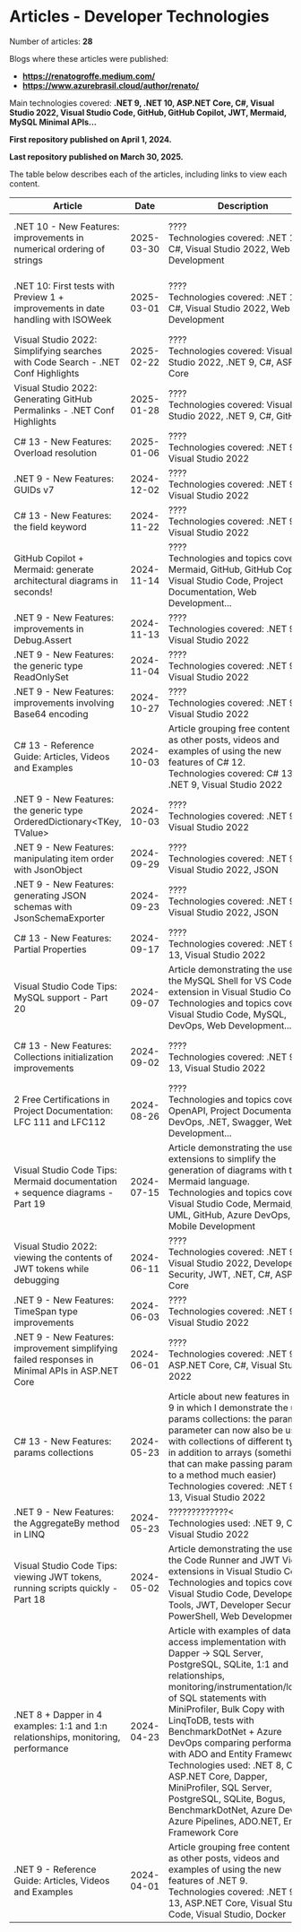 # Articles - Developer Technologies

Number of articles: **28**

Blogs where these articles were published:
- **https://renatogroffe.medium.com/**
- **https://www.azurebrasil.cloud/author/renato/**

Main technologies covered: **.NET 9, .NET 10, ASP.NET Core, C#, Visual Studio 2022, Visual Studio Code, GitHub, GitHub Copilot, JWT, Mermaid, MySQL Minimal APIs...**

**First repository published on April 1, 2024.**

**Last repository published on March 30, 2025.**

The table below describes each of the articles, including links to view each content.

| Article | Date | Description | Link |
| ------------ | ---- | ------------ | ---- |
| .NET 10 - New Features: improvements in numerical ordering of strings | 2025-03-30 | ????<br/>Technologies covered: .NET 10, C#, Visual Studio 2022, Web Development | https://renatogroffe.medium.com/novidades-do-net-10-melhorias-na-ordena%C3%A7%C3%A3o-num%C3%A9rica-de-strings-c86cdac4d62e |
| .NET 10: First tests with Preview 1 + improvements in date handling with ISOWeek | 2025-03-01 | ????<br/>Technologies covered: .NET 10, C#, Visual Studio 2022, Web Development | https://renatogroffe.medium.com/net-10-primeiros-testes-com-o-preview-1-melhorias-na-manipula%C3%A7%C3%A3o-de-datas-com-isoweek-b40a16d08a16 |
| Visual Studio 2022: Simplifying searches with Code Search - .NET Conf Highlights | 2025-02-22 | ????<br/>Technologies covered: Visual Studio 2022, .NET 9, C#, ASP.NET Core | https://renatogroffe.medium.com/visual-studio-2022-simplificando-buscas-com-code-search-destaques-net-conf-7415443a433a |
| Visual Studio 2022: Generating GitHub Permalinks - .NET Conf Highlights | 2025-01-28 | ????<br/>Technologies covered: Visual Studio 2022, .NET 9, C#, GitHub | https://renatogroffe.medium.com/visual-studio-2022-gerando-permalinks-do-github-destaques-net-conf-f17b5b298387 |
| C# 13 - New Features: Overload resolution | 2025-01-06 | ????<br/>Technologies covered: .NET 9, C#, Visual Studio 2022 | https://renatogroffe.medium.com/novidades-do-c-13-overload-resolution-f0f01a6898c9 |
| .NET 9 - New Features: GUIDs v7 | 2024-12-02 | ????<br/>Technologies covered: .NET 9, C#, Visual Studio 2022 | https://renatogroffe.medium.com/novidades-do-net-9-guids-v7-4ccc521475f4 |
| C# 13 - New Features: the field keyword | 2024-11-22 | ????<br/>Technologies covered: .NET 9, C#, Visual Studio 2022 | https://renatogroffe.medium.com/novidades-do-c-13-a-palavra-chave-field-6cbcd783b951 |
| GitHub Copilot + Mermaid: generate architectural diagrams in seconds! | 2024-11-14 | ????<br/>Technologies and topics covered: Mermaid, GitHub, GitHub Copilot, Visual Studio Code, Project Documentation, Web Development... | https://www.azurebrasil.cloud/github-copilot-mermaid-diagramas/ |
| .NET 9 - New Features: improvements in Debug.Assert | 2024-11-13 | ????<br/>Technologies covered: .NET 9, C#, Visual Studio 2022 | https://renatogroffe.medium.com/novidades-do-net-9-melhorias-em-debug-assert-a3efc6f07826 |
| .NET 9 - New Features: the generic type ReadOnlySet<T> | 2024-11-04 | ????<br/>Technologies covered: .NET 9, C#, Visual Studio 2022 | https://renatogroffe.medium.com/novidades-do-net-9-o-tipo-gen%C3%A9rico-readonlyset-t-656d78549630 |
| .NET 9 - New Features: improvements involving Base64 encoding | 2024-10-27 | ????<br/>Technologies covered: .NET 9, C#, Visual Studio 2022 | https://renatogroffe.medium.com/novidades-do-net-9-melhorias-envolvendo-encoding-em-base64-2497430140ab |
| C# 13 - Reference Guide: Articles, Videos and Examples | 2024-10-03 | Article grouping free content such as other posts, videos and examples of using the new features of C# 12.<br/>Technologies covered: C# 13, .NET 9, Visual Studio 2022 | https://renatogroffe.medium.com/c-13-guia-de-refer%C3%AAncia-artigos-dicas-v%C3%ADdeos-e-exemplos-de-utiliza%C3%A7%C3%A3o-61629b684179 |
| .NET 9 - New Features: the generic type OrderedDictionary<TKey, TValue> | 2024-10-03 | ????<br/>Technologies covered: .NET 9, C#, Visual Studio 2022 | https://renatogroffe.medium.com/novidades-do-net-9-o-tipo-gen%C3%A9rico-ordereddictionary-tkey-tvalue-bf0ffa0a1af3 |
| .NET 9 - New Features: manipulating item order with JsonObject | 2024-09-29 | ????<br/>Technologies covered: .NET 9, C#, Visual Studio 2022, JSON | https://renatogroffe.medium.com/novidades-do-net-9-manipulando-a-ordem-de-itens-com-jsonobject-88105191a223 |
| .NET 9 - New Features: generating JSON schemas with JsonSchemaExporter | 2024-09-23 | ????<br/>Technologies covered: .NET 9, C#, Visual Studio 2022, JSON | https://renatogroffe.medium.com/novidades-do-net-9-gerando-schemas-json-com-jsonschemaexporter-fd9105a754a1 |
| C# 13 - New Features: Partial Properties | 2024-09-17 | ????<br/>Technologies covered: .NET 9, C# 13, Visual Studio 2022 | https://renatogroffe.medium.com/novidades-do-c-13-partial-properties-51b4604e2bc1 |
| Visual Studio Code Tips: MySQL support - Part 20 | 2024-09-07 | Article demonstrating the use of the MySQL Shell for VS Code extension in Visual Studio Code.<br/>Technologies and topics covered: Visual Studio Code, MySQL, DevOps, Web Development... | https://renatogroffe.medium.com/dicas-de-visual-studio-code-suporte-ao-mysql-pt-20-72e13e7e9035 |
| C# 13 - New Features: Collections initialization improvements | 2024-09-02 | ????<br/>Technologies covered: .NET 9, C# 13, Visual Studio 2022 | https://renatogroffe.medium.com/novidades-do-c-13-melhorias-na-inicializa%C3%A7%C3%A3o-de-collections-e51ecf575718 |
| 2 Free Certifications in Project Documentation: LFC 111 and LFC112 | 2024-08-26 | ????<br/>Technologies and topics covered: OpenAPI, Project Documentation, DevOps, .NET, Swagger, Web Development... | https://renatogroffe.medium.com/2-certifica%C3%A7%C3%B5es-gratuitas-em-documenta%C3%A7%C3%A3o-de-projetos-lfc-111-e-lfc112-7845ebcfbd8b |
| Visual Studio Code Tips: Mermaid documentation + sequence diagrams - Part 19 | 2024-07-15 | Article demonstrating the use of extensions to simplify the generation of diagrams with the Mermaid language.<br/>Technologies and topics covered: Visual Studio Code, Mermaid, UML, GitHub, Azure DevOps, Mobile  Development | https://renatogroffe.medium.com/dicas-de-visual-studio-code-documenta%C3%A7%C3%B5es-com-mermaid-diagramas-de-sequ%C3%AAncia-pt-19-949ac85e1a95 |
| Visual Studio 2022: viewing the contents of JWT tokens while debugging | 2024-06-11 | ????<br/>Technologies covered: .NET 9, C#, Visual Studio 2022, Developer Security, JWT, .NET, C#, ASP.NET Core | https://renatogroffe.medium.com/visual-studio-2022-visualizando-o-conte%C3%BAdo-de-tokens-jwt-durante-o-debugging-b81f645e9c5d |
| .NET 9 - New Features: TimeSpan type improvements | 2024-06-03 | ????<br/>Technologies covered: .NET 9, C#, Visual Studio 2022 | https://renatogroffe.medium.com/novidades-do-net-9-melhorias-no-tipo-timespan-b696d6666157 |
| .NET 9 - New Features: improvement simplifying failed responses in Minimal APIs in ASP.NET Core | 2024-06-01 | ????<br/>Technologies covered: .NET 9, ASP.NET Core, C#, Visual Studio 2022 | https://renatogroffe.medium.com/novidades-do-net-9-melhoria-simplificando-respostas-com-falhas-em-minimal-apis-no-asp-net-core-19ccd5c7f39c |
| C# 13 - New Features: params collections | 2024-05-23 | Article about new features in .NET 9 in which I demonstrate the use of params collections: the params parameter can now also be used with collections of different types, in addition to arrays (something that can make passing parameters to a method much easier)<br/>Technologies covered: .NET 9, C# 13, Visual Studio 2022 | https://renatogroffe.medium.com/novidades-do-c-13-params-collections-9c7add544d66 |
| .NET 9 - New Features: the AggregateBy method in LINQ | 2024-05-23 | ?????????????<<br/>Technologies used: .NET 9, C#, Visual Studio 2022 | https://renatogroffe.medium.com/novidades-do-c-13-params-collections-9c7add544d66 |
| Visual Studio Code Tips: viewing JWT tokens, running scripts quickly - Part 18 | 2024-05-02 | Article demonstrating the use of the Code Runner and JWT Viewer extensions in Visual Studio Code.<br/>Technologies and topics covered: Visual Studio Code, Developer Tools, JWT, Developer Security, PowerShell, Web Development... | https://renatogroffe.medium.com/dicas-de-visual-studio-code-visualizando-tokens-jwt-executando-scripts-rapidamente-pt-18-9a24d918a237 |
| .NET 8 + Dapper in 4 examples: 1:1 and 1:n relationships, monitoring, performance | 2024-04-23 | Article with examples of data access implementation with Dapper -> SQL Server, PostgreSQL, SQLite, 1:1 and 1:n relationships, monitoring/instrumentation/logging of SQL statements with MiniProfiler, Bulk Copy with LinqToDB, tests with BenchmarkDotNet + Azure DevOps comparing performance with ADO and Entity Framework.<br/>Technologies used: .NET 8, C#, ASP.NET Core, Dapper, MiniProfiler, SQL Server, PostgreSQL, SQLite, Bogus, BenchmarkDotNet, Azure DevOps, Azure Pipelines, ADO.NET, Entity Framework Core | https://renatogroffe.medium.com/net-8-dapper-em-4-exemplos-relacionamentos-1-1-e-1-n-monitoramento-performance-76df05f28e6e |
| .NET 9 - Reference Guide: Articles, Videos and Examples | 2024-04-01 | Article grouping free content such as other posts, videos and examples of using the new features of .NET 9.<br/>Technologies covered: .NET 9 C# 13, ASP.NET Core, Visual Studio Code, Visual Studio, Docker | https://renatogroffe.medium.com/net-9-guia-de-refer%C3%AAncia-artigos-dicas-v%C3%ADdeos-e-exemplos-de-utiliza%C3%A7%C3%A3o-084c7cf04055 |